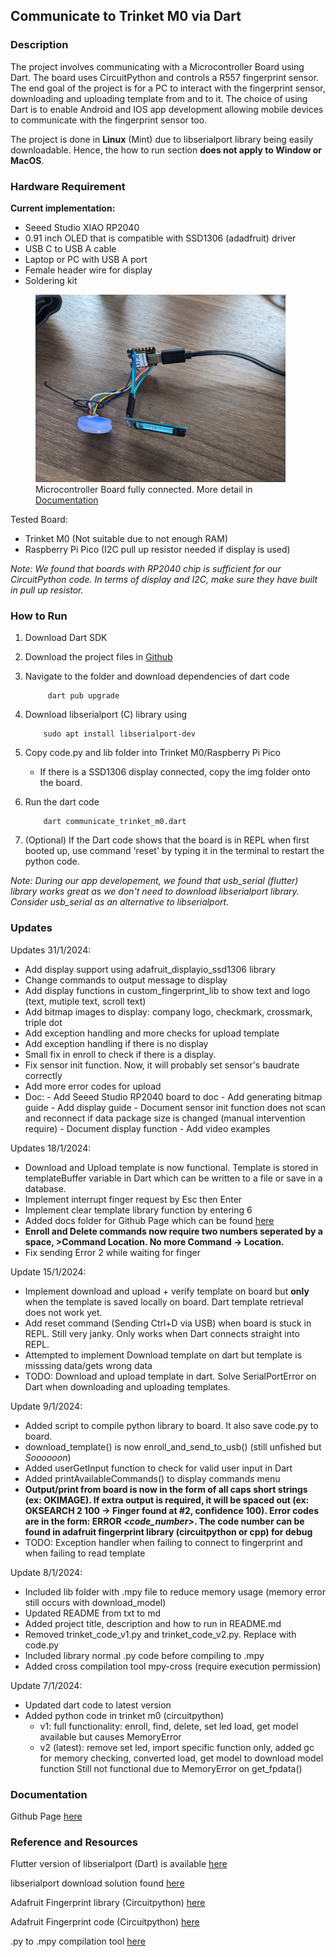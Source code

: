 ## **Communicate to Trinket M0 via Dart**

### Description

The project involves communicating with a Microcontroller Board using Dart. The board uses CircuitPython and controls a R557 fingerprint sensor. The end goal of the project is for a PC to interact with the fingerprint sensor, downloading and uploading template from and to it. The choice of using Dart is to enable Android and IOS app development allowing mobile devices to communicate with the fingerprint sensor too.

The project is done in **Linux** (Mint) due to libserialport library being easily downloadable. Hence, the how to run section **does not apply to Window or MacOS**.

### Hardware Requirement

**Current implementation:**

* Seeed Studio XIAO RP2040
* 0.91 inch OLED that is compatible with SSD1306 (adadfruit) driver
* USB C to USB A cable
* Laptop or PC with USB A port
* Female header wire for display
* Soldering kit

<figure>
    <img src="./finished_product.jpg" width="400" height="300"
         alt="product">
    <figcaption>Microcontroller Board fully connected. More detail in <a href="https://superstupidness.github.io/trinket_m0_communicate/pythondoc/">Documentation</a></figcaption>
    <p>
    </p>
</figure>

Tested Board:

* Trinket M0 (Not suitable due to not enough RAM)
* Raspberry Pi Pico (I2C pull up resistor needed if display is used)

*Note: We found that boards with RP2040 chip is sufficient for our CircuitPython code. In terms of display and I2C, make sure they have built in pull up resistor.*

### How to Run

1. Download Dart SDK
2. Download the project files in [Github](https://github.com/SuperStupidness/trinket_m0_communicate/tree/main)
3. Navigate to the folder and download dependencies of dart code

            dart pub upgrade

4.  Download libserialport (C) library using

            sudo apt install libserialport-dev

5.  Copy code.py and lib folder into Trinket M0/Raspberry Pi Pico

      * If there is a SSD1306 display connected, copy the img folder onto the board.

6.  Run the dart code

            dart communicate_trinket_m0.dart

7.  (Optional) If the Dart code shows that the board is in REPL when first booted up, use command 'reset' by typing it in the terminal to restart the python code.

*Note: During our app developement, we found that usb_serial (flutter) library works great as we don't need to download libserialport library. Consider usb_serial as an alternative to libserialport.*

### Updates

Updates 31/1/2024:
- Add display support using adafruit_displayio_ssd1306 library
- Change commands to output message to display
- Add display functions in custom_fingerprint_lib to show text and logo (text, mutiple text, scroll text)
- Add bitmap images to display: company logo, checkmark, crossmark, triple dot
- Add exception handling and more checks for upload template
- Add exception handling if there is no display
- Small fix in enroll to check if there is a display.
- Fix sensor init function. Now, it will probably set sensor's baudrate correctly
- Add more error codes for upload
- Doc:
      - Add Seeed Studio RP2040 board to doc
      - Add generating bitmap guide
      - Add display guide
      - Document sensor init function does not scan and reconnect if data package size is changed (manual intervention require)
      - Document display function
      - Add video examples

Updates 18/1/2024:
- Download and Upload template is now functional. Template is stored in templateBuffer variable in Dart which can be written to a file or save in a database.
- Implement interrupt finger request by Esc then Enter
- Implement clear template library function by entering 6
- Added docs folder for Github Page which can be found [here](https://superstupidness.github.io/trinket_m0_communicate/)
- **Enroll and Delete commands now require two numbers seperated by a space, >Command Location. No more Command -> Location.**
- Fix sending Error 2 while waiting for finger

Update 15/1/2024:
- Implement download and upload + verify template on board but **only** when the template is saved locally on board. Dart template retrieval does not work yet.
- Add reset command (Sending Ctrl+D via USB) when board is stuck in REPL. Still very janky. Only works when Dart connects straight into REPL.
- Attempted to implement Download template on dart but template is misssing data/gets wrong data
- TODO: Download and upload template in dart. Solve SerialPortError on Dart when downloading and uploading templates.

Update 9/1/2024:
- Added script to compile python library to board. It also save code.py to board.
- download\_template() is now enroll\_and\_send\_to_usb() (still unfished but _Soooooon_)
- Added userGetInput function to check for valid user input in Dart
- Added printAvailableCommands() to display commands menu
- **Output/print from board is now in the form of all caps short strings (ex: OKIMAGE). If extra output is required, it will be spaced out (ex: OKSEARCH 2 100 -> Finger found at #2, confidence 100). Error codes are in the form: ERROR _\<code\_number\>_. The code number can be found in adafruit fingerprint library (circuitpython or cpp) for debug**
- TODO: Exception handler when failing to connect to fingerprint and when failing to read template

Update 8/1/2024:
- Included lib folder with .mpy file to reduce memory usage (memory error still occurs with download_model)
- Updated README from txt to md
- Added project title, description and how to run in README.md
- Removed trinket_code_v1.py and trinket_code_v2.py. Replace with code.py
- Included library normal .py code before compiling to .mpy
- Added cross compilation tool mpy-cross (require execution permission)

Update 7/1/2024:
- Updated dart code to latest version
- Added python code in trinket m0 (circuitpython)
    + v1: full functionality: enroll, find, delete, set led
          load, get model available but causes MemoryError
    + v2 (latest): remove set led, import specific function only, added gc for
          memory checking, converted load, get model to download model function
          Still not functional due to MemoryError on get_fpdata()

### Documentation

Github Page [here](https://superstupidness.github.io/trinket_m0_communicate/)

### Reference and Resources
Flutter version of libserialport (Dart) is available [here](https://pub.dev/packages/flutter_libserialport)

libserialport download solution found [here](https://stackoverflow.com/questions/73387868/libserial-is-not-detected-in-my-dart-programm)

Adafruit Fingerprint library (Circuitpython) [here](https://github.com/adafruit/Adafruit_CircuitPython_Fingerprint/blob/main/adafruit_fingerprint.py)

Adafruit Fingerprint code (Circuitpython) [here](https://learn.adafruit.com/adafruit-optical-fingerprint-sensor/circuitpython)

.py to .mpy compilation tool [here](https://learn.adafruit.com/welcome-to-circuitpython/frequently-asked-questions)


